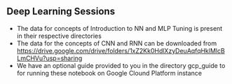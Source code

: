 ## Deep Learning Sessions

- The data for concepts of Introduction to NN and MLP Tuning is present in their respective directories
- The data for the concepts of CNN and RNN can be downloaded from https://drive.google.com/drive/folders/1xZ2Kk0HdlXzyDeuAqfqHklMlcBLmCHVu?usp=sharing
- We have an optional guide provided to you in the directory gcp_guide to for running these notebook on Google Clound Platform instance
